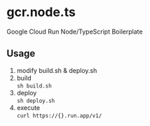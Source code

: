 # gcr.node.ts
Google Cloud Run Node/TypeScript Boilerplate  

## Usage
1. modify build.sh & deploy.sh
2. build  
  `sh build.sh`
3. deploy  
  `sh deploy.sh`
4. execute  
  `curl https://{}.run.app/v1/`